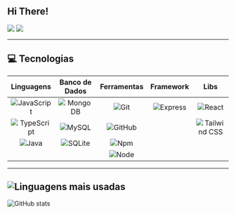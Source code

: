 ## Hi There!

<div>
  <a href="https://instagram.com/limasc7" target="_blank"><img src="https://img.shields.io/badge/-Instagram-%23E4405F?style=for-the-badge&logo=instagram&logoColor=white"></a>
  <a href="mailto:otaviolima3005@gmail.com"><img src="https://img.shields.io/badge/-Gmail-%23333?style=for-the-badge&logo=gmail&logoColor=white"></a>
</div>

</div>

---

## 💻 Tecnologias  

| Linguagens | Banco de Dados | Ferramentas | Framework | Libs |
| :---: | :---: | :---: | :---: | :---: |
| ![JavaScript](https://img.shields.io/badge/-JavaScript-000000?style=for-the-badge&logo=javascript&logoColor=f5ec42) | ![MongoDB](https://img.shields.io/badge/-MongoDB-000000?style=for-the-badge&logo=mongodb&logoColor=306820) | ![Git](https://img.shields.io/badge/-Git-000000?style=for-the-badge&logo=git&logoColor=bf230f) | ![Express](https://img.shields.io/badge/-Express-000000?style=for-the-badge&logo=express&logoColor=C468DB) | ![React](https://img.shields.io/badge/-ReactJS-000000?style=for-the-badge&logo=react&logoColor=26a5bf) |
| ![TypeScript](https://img.shields.io/badge/-TypeScript-000000?style=for-the-badge&logo=typescript&logoColor=0e81ed) | ![MySQL](https://img.shields.io/badge/-MySQL-000000?style=for-the-badge&logo=mysql&logoColor=4479A1) | ![GitHub](https://img.shields.io/badge/-GitHub-000000?style=for-the-badge&logo=github&logoColor=fff) |  | ![Tailwind CSS](https://img.shields.io/badge/-TailwindCSS-000000?style=for-the-badge&logo=tailwindcss&logoColor=38BDF8) |
| ![Java](https://img.shields.io/badge/-Java-000000?style=for-the-badge&logo=java&logoColor=f89820) | ![SQLite](https://img.shields.io/badge/-SQLite-000000?style=for-the-badge&logo=sqlite&logoColor=003B57) | ![Npm](https://img.shields.io/badge/-Npm-000000?style=for-the-badge&logo=npm&logoColor=C70601) |  |  |
|  |  | ![Node](https://img.shields.io/badge/-Nodejs-000000?style=for-the-badge&logo=node.js&logoColor=306820) |  |  |

---
 ![Linguagens mais usadas](https://github-readme-stats.vercel.app/api/top-langs/?username=otaviolimaco&layout=compact&langs_count=7&theme=github_dark)
---

<img src="https://github-readme-stats-git-masterrstaa-rickstaa.vercel.app/api?username=otaviolimaco&hide_title=true&show_icons=true&include_all_commits=false&count_private=true&line_height=25&hide=issues&bg_color=000&title_color=FFFF&text_color=FFF&border_radius=3&border_color=24edaa&icon_color=FFFF&theme=jolly" alt="GitHub stats">
